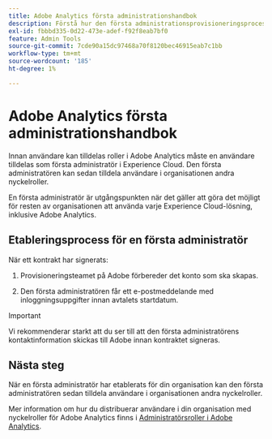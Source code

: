 ```yaml
---
title: Adobe Analytics första administrationshandbok
description: Förstå hur den första administrationsprovisioneringsprocessen utförs och nästa steg
exl-id: fbbbd335-0d22-473e-adef-f92f8eab7bf0
feature: Admin Tools
source-git-commit: 7cde90a15dc97468a70f8120bec46915eab7c1bb
workflow-type: tm+mt
source-wordcount: '185'
ht-degree: 1%

---
```


# Adobe Analytics första administrationshandbok

Innan användare kan tilldelas roller i Adobe Analytics måste en användare tilldelas som första administratör i Experience Cloud. Den första administratören kan sedan tilldela användare i organisationen andra nyckelroller.

En första administratör är utgångspunkten när det gäller att göra det möjligt för resten av organisationen att använda varje Experience Cloud-lösning, inklusive Adobe Analytics.

## Etableringsprocess för en första administratör

När ett kontrakt har signerats:

1. Provisioneringsteamet på Adobe förbereder det konto som ska skapas.

1. Den första administratören får ett e-postmeddelande med inloggningsuppgifter innan avtalets startdatum.

>[!IMPORTANT]
>
>   Vi rekommenderar starkt att du ser till att den första administratörens kontaktinformation skickas till Adobe innan kontraktet signeras.

## Nästa steg

När en första administratör har etablerats för din organisation kan den första administratören sedan tilldela användare i organisationen andra nyckelroller.

Mer information om hur du distribuerar användare i din organisation med nyckelroller för Adobe Analytics finns i [Administratörsroller i Adobe Analytics](/help/admin/admin-console/admin-roles-in-analytics.md).
